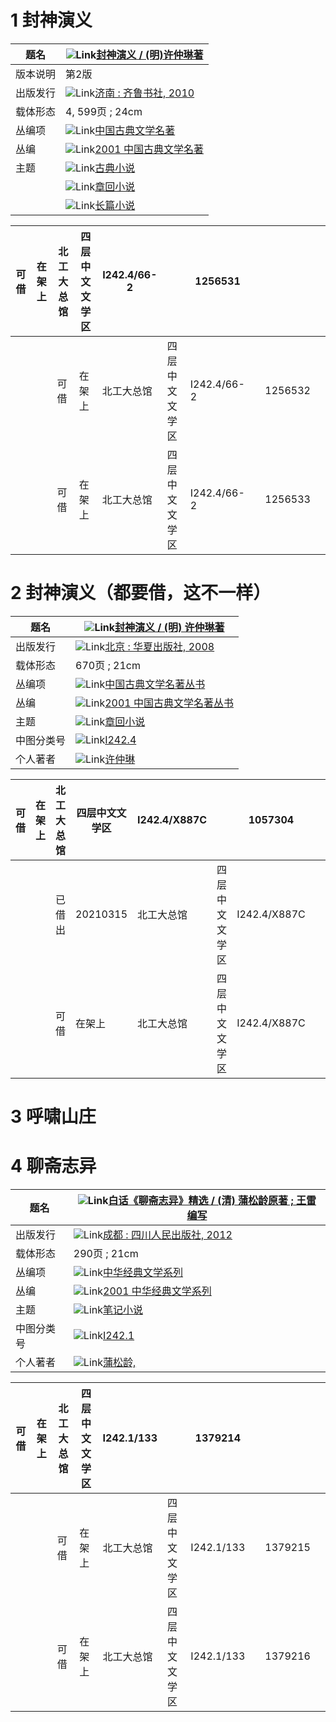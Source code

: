 # 1 封神演义

| 题名     | ![Link](https://libaleph.bjut.edu.cn/exlibris/aleph/u22_1/alephe/www_f_chi/icon/f-separator.gif)[封神演义 / (明)许仲琳著](javascript:open_window("https://libaleph.bjut.edu.cn:443/F/H97RP78TDP4TI3AVNKTV9DTRQE9EBB2RAJN6NPX135GULXABYX-24162?func=service&doc_number=000397058&line_number=0008&service_type=TAG");) |
| -------- | ------------------------------------------------------------ |
| 版本说明 | 第2版                                                        |
| 出版发行 | ![Link](https://libaleph.bjut.edu.cn/exlibris/aleph/u22_1/alephe/www_f_chi/icon/f-separator.gif)[济南 : 齐鲁书社, 2010](javascript:open_window("https://libaleph.bjut.edu.cn:443/F/H97RP78TDP4TI3AVNKTV9DTRQE9EBB2RAJN6NPX135GULXABYX-24163?func=service&doc_number=000397058&line_number=0010&service_type=TAG");) |
| 载体形态 | 4, 599页 ; 24cm                                              |
| 丛编项   | ![Link](https://libaleph.bjut.edu.cn/exlibris/aleph/u22_1/alephe/www_f_chi/icon/f-separator.gif)[中国古典文学名著](javascript:open_window("https://libaleph.bjut.edu.cn:443/F/H97RP78TDP4TI3AVNKTV9DTRQE9EBB2RAJN6NPX135GULXABYX-24164?func=service&doc_number=000397058&line_number=0012&service_type=TAG");) |
| 丛编     | ![Link](https://libaleph.bjut.edu.cn/exlibris/aleph/u22_1/alephe/www_f_chi/icon/f-separator.gif)[2001 中国古典文学名著](javascript:open_window("https://libaleph.bjut.edu.cn:443/F/H97RP78TDP4TI3AVNKTV9DTRQE9EBB2RAJN6NPX135GULXABYX-24165?func=service&doc_number=000397058&line_number=0014&service_type=TAG");) |
| 主题     | ![Link](https://libaleph.bjut.edu.cn/exlibris/aleph/u22_1/alephe/www_f_chi/icon/f-separator.gif)[古典小说](javascript:open_window("https://libaleph.bjut.edu.cn:443/F/H97RP78TDP4TI3AVNKTV9DTRQE9EBB2RAJN6NPX135GULXABYX-24166?func=service&doc_number=000397058&line_number=0015&service_type=TAG");) |
|          | ![Link](https://libaleph.bjut.edu.cn/exlibris/aleph/u22_1/alephe/www_f_chi/icon/f-separator.gif)[章回小说](javascript:open_window("https://libaleph.bjut.edu.cn:443/F/H97RP78TDP4TI3AVNKTV9DTRQE9EBB2RAJN6NPX135GULXABYX-24167?func=service&doc_number=000397058&line_number=0016&service_type=TAG");) |
|          | ![Link](https://libaleph.bjut.edu.cn/exlibris/aleph/u22_1/alephe/www_f_chi/icon/f-separator.gif)[长篇小说](javascript:open_window("https://libaleph.bjut.edu.cn:443/F/H97RP78TDP4TI3AVNKTV9DTRQE9EBB2RAJN6NPX135GULXABYX-24168?func=service&doc_number=000397058&line_number=0017&service_type=TAG");) |



| 可借 | 在架上 | 北工大总馆 | 四层中文文学区 | I242.4/66-2 |                | 1256531     |      |         |      |
| ---- | ------ | ---------- | -------------- | ----------- | -------------- | ----------- | ---- | ------- | ---- |
|      |        | 可借       | 在架上         | 北工大总馆  | 四层中文文学区 | I242.4/66-2 |      | 1256532 |      |
|      |        | 可借       | 在架上         | 北工大总馆  | 四层中文文学区 | I242.4/66-2 |      | 1256533 |      |



# 2 封神演义（都要借，这不一样）



| 题名       | ![Link](https://libaleph.bjut.edu.cn/exlibris/aleph/u22_1/alephe/www_f_chi/icon/f-separator.gif)[封神演义 / (明) 许仲琳著](javascript:open_window("https://libaleph.bjut.edu.cn:443/F/H97RP78TDP4TI3AVNKTV9DTRQE9EBB2RAJN6NPX135GULXABYX-24219?func=service&doc_number=000297084&line_number=0008&service_type=TAG");) |
| ---------- | ------------------------------------------------------------ |
| 出版发行   | ![Link](https://libaleph.bjut.edu.cn/exlibris/aleph/u22_1/alephe/www_f_chi/icon/f-separator.gif)[北京 : 华夏出版社, 2008](javascript:open_window("https://libaleph.bjut.edu.cn:443/F/H97RP78TDP4TI3AVNKTV9DTRQE9EBB2RAJN6NPX135GULXABYX-24220?func=service&doc_number=000297084&line_number=0009&service_type=TAG");) |
| 载体形态   | 670页 ; 21cm                                                 |
| 丛编项     | ![Link](https://libaleph.bjut.edu.cn/exlibris/aleph/u22_1/alephe/www_f_chi/icon/f-separator.gif)[中国古典文学名著丛书](javascript:open_window("https://libaleph.bjut.edu.cn:443/F/H97RP78TDP4TI3AVNKTV9DTRQE9EBB2RAJN6NPX135GULXABYX-24221?func=service&doc_number=000297084&line_number=0011&service_type=TAG");) |
| 丛编       | ![Link](https://libaleph.bjut.edu.cn/exlibris/aleph/u22_1/alephe/www_f_chi/icon/f-separator.gif)[2001 中国古典文学名著丛书](javascript:open_window("https://libaleph.bjut.edu.cn:443/F/H97RP78TDP4TI3AVNKTV9DTRQE9EBB2RAJN6NPX135GULXABYX-24222?func=service&doc_number=000297084&line_number=0013&service_type=TAG");) |
| 主题       | ![Link](https://libaleph.bjut.edu.cn/exlibris/aleph/u22_1/alephe/www_f_chi/icon/f-separator.gif)[章回小说](javascript:open_window("https://libaleph.bjut.edu.cn:443/F/H97RP78TDP4TI3AVNKTV9DTRQE9EBB2RAJN6NPX135GULXABYX-24223?func=service&doc_number=000297084&line_number=0014&service_type=TAG");) |
| 中图分类号 | ![Link](https://libaleph.bjut.edu.cn/exlibris/aleph/u22_1/alephe/www_f_chi/icon/f-separator.gif)[I242.4](javascript:open_window("https://libaleph.bjut.edu.cn:443/F/H97RP78TDP4TI3AVNKTV9DTRQE9EBB2RAJN6NPX135GULXABYX-24224?func=service&doc_number=000297084&line_number=0015&service_type=TAG");) |
| 个人著者   | ![Link](https://libaleph.bjut.edu.cn/exlibris/aleph/u22_1/alephe/www_f_chi/icon/f-separator.gif)[许仲琳](javascript:open_window("https://libaleph.bjut.edu.cn:443/F/H97RP78TDP4TI3AVNKTV9DTRQE9EBB2RAJN6NPX135GULXABYX-24225?func=service&doc_number=000297084&line_number=0016&service_type=TAG");) |

| 可借 | 在架上 | 北工大总馆 | 四层中文文学区 | I242.4/X887C |                | 1057304      |      |         |      |
| ---- | ------ | ---------- | -------------- | ------------ | -------------- | ------------ | ---- | ------- | ---- |
|      |        | 已借出     | 20210315       | 北工大总馆   | 四层中文文学区 | I242.4/X887C |      | 1057303 |      |
|      |        | 可借       | 在架上         | 北工大总馆   | 四层中文文学区 | I242.4/X887C |      | 1057302 |      |

# 3 呼啸山庄

# 4 聊斋志异

| 题名       | ![Link](https://libaleph.bjut.edu.cn/exlibris/aleph/u22_1/alephe/www_f_chi/icon/f-separator.gif)[白话《聊斋志异》精选 / (清) 蒲松龄原著 ; 王雷编写](javascript:open_window("https://libaleph.bjut.edu.cn:443/F/TPY6KFMS77BT9Y9CQL4FSQ9QNGR2HXXFHFB1L36NJBLGKFFXAR-26140?func=service&doc_number=000455753&line_number=0008&service_type=TAG");) |
| ---------- | ------------------------------------------------------------ |
| 出版发行   | ![Link](https://libaleph.bjut.edu.cn/exlibris/aleph/u22_1/alephe/www_f_chi/icon/f-separator.gif)[成都 : 四川人民出版社, 2012](javascript:open_window("https://libaleph.bjut.edu.cn:443/F/TPY6KFMS77BT9Y9CQL4FSQ9QNGR2HXXFHFB1L36NJBLGKFFXAR-26141?func=service&doc_number=000455753&line_number=0009&service_type=TAG");) |
| 载体形态   | 290页 ; 21cm                                                 |
| 丛编项     | ![Link](https://libaleph.bjut.edu.cn/exlibris/aleph/u22_1/alephe/www_f_chi/icon/f-separator.gif)[中华经典文学系列](javascript:open_window("https://libaleph.bjut.edu.cn:443/F/TPY6KFMS77BT9Y9CQL4FSQ9QNGR2HXXFHFB1L36NJBLGKFFXAR-26142?func=service&doc_number=000455753&line_number=0011&service_type=TAG");) |
| 丛编       | ![Link](https://libaleph.bjut.edu.cn/exlibris/aleph/u22_1/alephe/www_f_chi/icon/f-separator.gif)[2001 中华经典文学系列](javascript:open_window("https://libaleph.bjut.edu.cn:443/F/TPY6KFMS77BT9Y9CQL4FSQ9QNGR2HXXFHFB1L36NJBLGKFFXAR-26143?func=service&doc_number=000455753&line_number=0012&service_type=TAG");) |
| 主题       | ![Link](https://libaleph.bjut.edu.cn/exlibris/aleph/u22_1/alephe/www_f_chi/icon/f-separator.gif)[笔记小说](javascript:open_window("https://libaleph.bjut.edu.cn:443/F/TPY6KFMS77BT9Y9CQL4FSQ9QNGR2HXXFHFB1L36NJBLGKFFXAR-26144?func=service&doc_number=000455753&line_number=0013&service_type=TAG");) |
| 中图分类号 | ![Link](https://libaleph.bjut.edu.cn/exlibris/aleph/u22_1/alephe/www_f_chi/icon/f-separator.gif)[I242.1](javascript:open_window("https://libaleph.bjut.edu.cn:443/F/TPY6KFMS77BT9Y9CQL4FSQ9QNGR2HXXFHFB1L36NJBLGKFFXAR-26145?func=service&doc_number=000455753&line_number=0014&service_type=TAG");) |
| 个人著者   | ![Link](https://libaleph.bjut.edu.cn/exlibris/aleph/u22_1/alephe/www_f_chi/icon/f-separator.gif)[蒲松龄,](javascript:open_window("https://libaleph.bjut.edu.cn:443/F/TPY6KFMS77BT9Y9CQL4FSQ9QNGR2HXXFHFB1L36NJBLGKFFXAR-26146?func=service&doc_number=000455753&line_number=0015&service_type=TAG");) |

| 可借 | 在架上 | 北工大总馆 | 四层中文文学区 | I242.1/133 |                | 1379214    |      |         |      |
| ---- | ------ | ---------- | -------------- | ---------- | -------------- | ---------- | ---- | ------- | ---- |
|      |        | 可借       | 在架上         | 北工大总馆 | 四层中文文学区 | I242.1/133 |      | 1379215 |      |
|      |        | 可借       | 在架上         | 北工大总馆 | 四层中文文学区 | I242.1/133 |      | 1379216 |      |